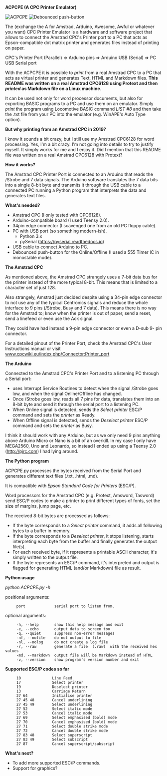  **ACPCPE (A CPC Printer Emulator)**
 
 ![ACPCPE](https://github.com/asmCcoder/ACPCPE/blob/master/ACPCPE_full.jpg "ACPCPE")
 ![Debounced push-button](https://github.com/asmCcoder/ACPCPE/blob/master/Debounced_push-button_schematic.png "Debounced push-button with 555 Timer IC in monostable mode")

 The (exchange the A for  Amstrad,  Arduino, Awesome, Awful or whatever
 you want) CPC Printer Emulator is a hardware and software project that
 allows to connect the Amstrad CPC's Printer  port to a PC that acts as
 Epson-compatible dot matrix  printer  and  generates  files instead of
 printing on paper.

 CPC's  Printer  Port  (Parallel)  =>   Arduino  pins  =>  Arduino  USB
 (Serial) => PC USB Serial port

 With the ACPCPE it is possible to  *print*  from a real Amstrad CPC to a
 PC that acts as virtual printer  and generates Text, HTML and Markdown
 files. **This README was written on a real Amstrad CPC6128 using Protext
 and then *printed* as Markdown file on a Linux machine**.

 It can be used not only  for   word  processor documents, but also for
 exporting BASIC programs to a PC  and  use them on an emulator. Simply
 *print* the program using Locomotive BASIC command *LIST #8* and then take
 the .txt file from your PC into  the emulator (e.g. WinAPE's Auto Type
 option).

 **But why printing from an Amstrad CPC in 2019?**
 
 I know it sounds a bit crazy,  but  I still use my Amstrad CPC6128 for
 word processing. Yes, I'm a bit  crazy.  I'm not going into details to
 try to justify myself. It simply works  for  me  and I enjoy it. Did I
 mention that this README file  was  written  on a real Amstrad CPC6128
 with Protext?

 **How it works?**
 
 The Amstrad CPC Printer Port is connected to an Arduino that reads the
 /Strobe and 7 data signals. The Arduino software translates the 7 data bits
 into a single 8-bit byte and transmits  it  through the USB cable to a
 connected PC running a  Python  program  that  interprets the data and
 generates text files.

 **What's needed?**
 * Amstrad CPC (I only tested with CPC6128).
 * Arduino-compatible  board (I used Teensy 2.0).
 * 34pin edge connector (I scavenged one from an old PC floppy cable).
 * PC with USB port (so something modern-ish).
   * Python 3.x
   * pySerial (https://pyserial.readthedocs.io)
 * USB cable to connect Arduino to PC.
 * Debounced push-button for the Online/Offline  (I used a 555 Timer IC
 in monostable mode).

 **The Amstrad CPC**
 
 As mentioned above, the Amstrad  CPC  strangely  uses a 7-bit data bus
 for the printer instead of the more  typical 8-bit. This means that is
 limited to a character set of just 128.

 Also strangely, Amstrad just decided despite using a 34-pin edge
 connector to not use any of  the typical Centronics signals and reduce
 the whole interface to 9 pins  (/Strobe,  Busy and 7 data). This means
 there is no way for the Amstrad  to;  know  when the printer is out of
 paper, send a reset, send a linefeed or even use the Ack signal.

 They could have had instead a 9-pin  edge connector or even a D-sub 9-
 pin connector.

 For a detailed pinout of  the  Printer  Port,  check the Amstrad CPC's
 User          Instructions          manual           or          visit
 www.cpcwiki.eu/index.php/Connector:Printer_port

 **The Arduino**
 
 Connected to the Amstrad  CPC's  Printer  Port  and  to a listening PC
 through a Serial port:
 * uses Interrupt Service Routines to detect when the signal /Strobe goes
 low, and when the signal Online/Offline has changed.
 * Once /Strobe goes low, reads  all  7  pins for data, translates them
 into an 8-bit byte and send it  through the serial port to a listening
 PC.
 * When Online  signal  is  detected,  sends  the  *Select printer* ESC/P
 command and sets the *printer* as Ready.
 * When Offline signal is  detected,  sends  the *Deselect printer* ESC/P
 command and sets the *printer* as Busy.

 I think it should work with any  Arduino,  but  as we only need 9 pins
 anything above Arduino Micro or Nano  is  a  bit of an overkill. In my
 case I only have MEGA2560,  Uno  and  Leonardo,  so instead I ended up
 using a Teensy 2.0 (http://pjrc.com) I had lying around.

 **The Python program**
 
 ACPCPE.py processes  the  bytes  received  from  the  Serial  Port and
 generates different text files (.txt, .html, .md).

 It is compatible with *Epson Standard Code for Printers* (ESC/P).

 Word processors for the Amstrad  CPC  (e.g. Protext, Amsword, Tasword)
 send ESC/P codes to make a printer  to print different types of fonts,
 set the size of margins, jump page, etc.

 The received 8-bit bytes are processed as follows:
 * If the byte corresponds  to  a  *Select  printer* command, it adds all
 following bytes to a buffer in memory.
 * If the byte corresponds to  a  *Deselect printer*, it stops listening,
 starts interpreting each byte  from  the  buffer and finally generates
 the output file(s).
 *  For  each  received  byte,  if  it  represents  a  printable  ASCII
 character, it's simply written to the output file.
 * If the byte represents an ESC/P command, it's interpreted and output
 is flagged for generating HTML (and/or Markdown) file as result.

 **Python usage**
 
 *python ACPCPE.py -h*

 positional arguments:
 
		 port             serial port to listen from.

 optional arguments:
 
		 -h, --help       show this help message and exit
		 -e, --echo       output data to screen too
		 -q, --quiet      suppress non-error messages
		 -nf, --nofile    do not output to file
		 -nl, --nolog     do not create a log file
		 -r, --raw        generate a file  (.raw)  with the received hex values
		 -md, --markdown  output file will be Markdown instead of HTML
		 -v, --version    show program's version number and exit







 **Supported ESC/P codes so far**
 
 
		 10              Line Feed
		 17              Select printer
		 19              Deselect printer
		 13              Carriage Return
		 27 64           Initialise printer
		 27 45 48        Cancel underlining
		 27 45 49        Select underlining
		 27 52           Select italic mode
		 27 53           Cancel italic mode
		 27 69           Select emphasised (bold) mode
		 27 70           Cancel emphasised (bold) mode
		 27 71           Select double strike mode
		 27 72           Cancel double strike mode
		 27 83 48        Select superscript
		 27 83 49        Select subscript
		 27 87           Cancel superscript/subscript

 **What's next?**
 * To add more supported ESC/P commands.
 * Support for graphics?

